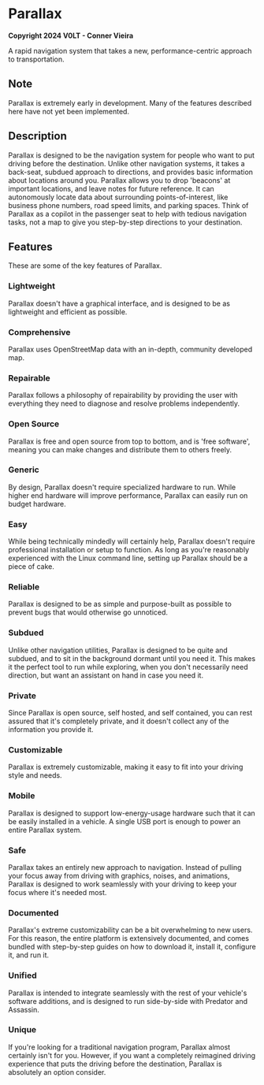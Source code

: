 # Parallax

**Copyright 2024 V0LT - Conner Vieira**

A rapid navigation system that takes a new, performance-centric approach to transportation.


## Note

Parallax is extremely early in development. Many of the features described here have not yet been implemented.


## Description

Parallax is designed to be the navigation system for people who want to put driving before the destination. Unlike other navigation systems, it takes a back-seat, subdued approach to directions, and provides basic information about locations around you. Parallax allows you to drop 'beacons' at important locations, and leave notes for future reference. It can autonomously locate data about surrounding points-of-interest, like business phone numbers, road speed limits, and parking spaces. Think of Parallax as a copilot in the passenger seat to help with tedious navigation tasks, not a map to give you step-by-step directions to your destination.


## Features

These are some of the key features of Parallax.

### Lightweight

Parallax doesn't have a graphical interface, and is designed to be as lightweight and efficient as possible.

### Comprehensive

Parallax uses OpenStreetMap data with an in-depth, community developed map.

### Repairable

Parallax follows a philosophy of repairability by providing the user with everything they need to diagnose and resolve problems independently.

### Open Source

Parallax is free and open source from top to bottom, and is 'free software', meaning you can make changes and distribute them to others freely.

### Generic

By design, Parallax doesn't require specialized hardware to run. While higher end hardware will improve performance, Parallax can easily run on budget hardware.

### Easy

While being technically mindedly will certainly help, Parallax doesn't require professional installation or setup to function. As long as you're reasonably experienced with the Linux command line, setting up Parallax should be a piece of cake.

### Reliable

Parallax is designed to be as simple and purpose-built as possible to prevent bugs that would otherwise go unnoticed.

### Subdued

Unlike other navigation utilities, Parallax is designed to be quite and subdued, and to sit in the background dormant until you need it. This makes it the perfect tool to run while exploring, when you don't necessarily need direction, but want an assistant on hand in case you need it.

### Private

Since Parallax is open source, self hosted, and self contained, you can rest assured that it's completely private, and it doesn't collect any of the information you provide it.

### Customizable

Parallax is extremely customizable, making it easy to fit into your driving style and needs.

### Mobile

Parallax is designed to support low-energy-usage hardware such that it can be easily installed in a vehicle. A single USB port is enough to power an entire Parallax system.

### Safe

Parallax takes an entirely new approach to navigation. Instead of pulling your focus away from driving with graphics, noises, and animations, Parallax is designed to work seamlessly with your driving to keep your focus where it's needed most.

### Documented

Parallax's extreme customizability can be a bit overwhelming to new users. For this reason, the entire platform is extensively documented, and comes bundled with step-by-step guides on how to download it, install it, configure it, and run it.

### Unified

Parallax is intended to integrate seamlessly with the rest of your vehicle's software additions, and is designed to run side-by-side with Predator and Assassin.

### Unique

If you're looking for a traditional navigation program, Parallax almost certainly isn't for you. However, if you want a completely reimagined driving experience that puts the driving before the destination, Parallax is absolutely an option consider.
